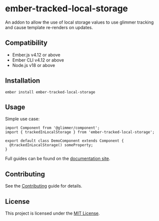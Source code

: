 # ember-tracked-local-storage

An addon to allow the use of local storage values to use glimmer tracking and cause template re-renders on updates.

## Compatibility

- Ember.js v4.12 or above
- Ember CLI v4.12 or above
- Node.js v18 or above

## Installation

```
ember install ember-tracked-local-storage
```

## Usage

Simple use case:
```
import Component from '@glimmer/component';
import { trackedInLocalStorage } from 'ember-tracked-local-storage';

export default class DemoComponent extends Component {
  @trackedInLocalStorage() someProperty;
}
```

Full guides can be found on the [documentation site](https://adopted-ember-addons.github.io/ember-tracked-local-storage).


## Contributing

See the [Contributing](CONTRIBUTING.md) guide for details.

## License

This project is licensed under the [MIT License](LICENSE.md).
